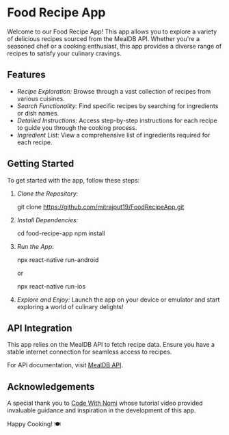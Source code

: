 # Food Recipe App

Welcome to our Food Recipe App! This app allows you to explore a variety of delicious recipes sourced from the MealDB API. Whether you're a seasoned chef or a cooking enthusiast, this app provides a diverse range of recipes to satisfy your culinary cravings.

## Features

- *Recipe Exploration:* Browse through a vast collection of recipes from various cuisines.
- *Search Functionality:* Find specific recipes by searching for ingredients or dish names.
- *Detailed Instructions:* Access step-by-step instructions for each recipe to guide you through the cooking process.
- *Ingredient List:* View a comprehensive list of ingredients required for each recipe.

## Getting Started

To get started with the app, follow these steps:

1. *Clone the Repository:*
   
   git clone https://github.com/mitrajput19/FoodRecipeApp.git
   

2. *Install Dependencies:*
   
   cd food-recipe-app
   npm install
   

3. *Run the App:*
   
   npx react-native run-android
   

   or

   
   npx react-native run-ios
   

4. *Explore and Enjoy:* Launch the app on your device or emulator and start exploring a world of culinary delights!

## API Integration

This app relies on the MealDB API to fetch recipe data. Ensure you have a stable internet connection for seamless access to recipes.

For API documentation, visit [MealDB API](https://www.themealdb.com/api.php).

## Acknowledgements

A special thank you to [Code With Nomi](https://youtu.be/cdnneQjsoT0?si=bq75M4J9eusaEWqo) whose tutorial video provided invaluable guidance and inspiration in the development of this app.


Happy Cooking! 🍽️
